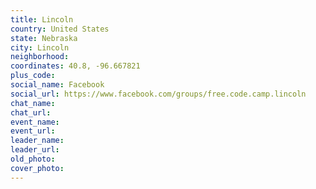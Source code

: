 ```yaml
---
title: Lincoln
country: United States
state: Nebraska
city: Lincoln
neighborhood: 
coordinates: 40.8, -96.667821
plus_code:
social_name: Facebook
social_url: https://www.facebook.com/groups/free.code.camp.lincoln
chat_name:
chat_url:
event_name:
event_url:
leader_name:
leader_url:
old_photo: 
cover_photo:
---
```

